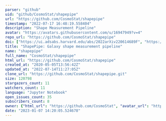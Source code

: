```yaml
---
parser: "github"
uid: "github/CosmoStat/shapepipe"
url: "https://github.com/CosmoStat/shapepipe"
timestamp: "2022-07-17 16:48:19.558404"
description: "Shape Measurement Pipeline"
avatar: "https://avatars.githubusercontent.com/u/16947949?v=4"
repo_url: "https://github.com/CosmoStat/shapepipe"
doi: ["https://ui.adsabs.harvard.edu/abs/2022arXiv220614689F", "https://ui.adsabs.harvard.edu/abs/2022ascl.soft06026F/abstract"]
title: "ShapePipe: Galaxy shape measurement pipeline"
name: "shapepipe"
full_name: "CosmoStat/shapepipe"
html_url: "https://github.com/CosmoStat/shapepipe"
created_at: "2020-05-05T13:56:42Z"
updated_at: "2022-07-14T11:27:05Z"
clone_url: "https://github.com/CosmoStat/shapepipe.git"
size: 120798
stargazers_count: 11
watchers_count: 11
language: "Jupyter Notebook"
open_issues_count: 35
subscribers_count: 8
owner: {"html_url": "https://github.com/CosmoStat", "avatar_url": "https://avatars.githubusercontent.com/u/16947949?v=4", "login": "CosmoStat", "type": "Organization"}
date: "2023-01-07 14:20:05.524678"
---
```

